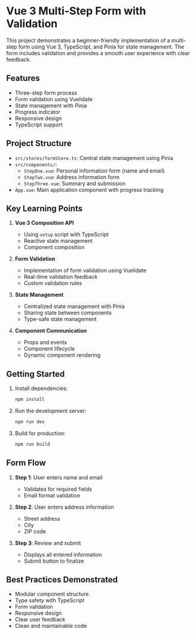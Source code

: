 # Vue 3 Multi-Step Form with Validation

This project demonstrates a beginner-friendly implementation of a multi-step form using Vue 3, TypeScript, and Pinia for state management. The form includes validation and provides a smooth user experience with clear feedback.

## Features

- Three-step form process
- Form validation using Vuelidate
- State management with Pinia
- Progress indicator
- Responsive design
- TypeScript support

## Project Structure

- `src/stores/formStore.ts`: Central state management using Pinia
- `src/components/`:
  - `StepOne.vue`: Personal information form (name and email)
  - `StepTwo.vue`: Address information form
  - `StepThree.vue`: Summary and submission
- `App.vue`: Main application component with progress tracking

## Key Learning Points

1. **Vue 3 Composition API**
   - Using `setup` script with TypeScript
   - Reactive state management
   - Component composition

2. **Form Validation**
   - Implementation of form validation using Vuelidate
   - Real-time validation feedback
   - Custom validation rules

3. **State Management**
   - Centralized state management with Pinia
   - Sharing state between components
   - Type-safe state management

4. **Component Communication**
   - Props and events
   - Component lifecycle
   - Dynamic component rendering

## Getting Started

1. Install dependencies:
   ```bash
   npm install
   ```

2. Run the development server:
   ```bash
   npm run dev
   ```

3. Build for production:
   ```bash
   npm run build
   ```

## Form Flow

1. **Step 1**: User enters name and email
   - Validates for required fields
   - Email format validation

2. **Step 2**: User enters address information
   - Street address
   - City
   - ZIP code

3. **Step 3**: Review and submit
   - Displays all entered information
   - Submit button to finalize

## Best Practices Demonstrated

- Modular component structure
- Type safety with TypeScript
- Form validation
- Responsive design
- Clear user feedback
- Clean and maintainable code